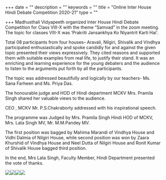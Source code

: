 +++
date = ""
description = ""
keywords = ""
title = "Online Inter House Hindi Debate Competition 2020-21"
type = ""

+++
Madhusthali Vidyapeeth organized Inter House Hindi Debate Competition for Class VIII-X with the theme “Samvad” in the zoom meeting. The topic for classes VIII-X was ‘Prakriti Jansankhya Ko Niyantrit Karti Hai’.

Total 08 participants from four houses– Aravali, Nilgiri, Shivalik and Vindhya participated enthusiastically and spoke candidly for and against the given topic presented their views expressively. They cited reasons and supported them with suitable examples from real life, to justify their stand. It was an enriching and learning experience for the young debaters and the audience to listen to the arguments put forth by all the participants. 

The topic was addressed beautifully and logically by our teachers- Ms. Sana Farheen and Ms. Priya Das.

The honourable judge and HOD of Hindi department MCKV Mrs. Pramila Singh shared her valuable views to the audience.

CEO , MCKV Mr. P.S.Chakraborty addressed with his inspirational speech. 

The programme was Judged by Mrs. Pramila Singh Hindi HOD of MCKV, Mrs. Lata Singh MV, Mr. M.M.Pandey MV. 

The first position was bagged by Mahima Marandi of Vindhya House and Vidhi Dalmia of Nilgiri House, while second position was won by Zaara Khurshid of Vindhya House and Neel Dutta of Nilgiri House and Ronit Kumar of Shivalik House bagged third position. 

In the end, Mrs Lata Singh, Faculty Member, Hindi Department presented the vote of thanks.

![](/uploads/2020/06/28/img-20200623-wa0032.jpg)![](/uploads/2020/06/28/img-20200623-wa0036.jpg)![](/uploads/2020/06/28/img-20200623-wa0035.jpg)![](/uploads/2020/06/28/img-20200623-wa0034.jpg)
